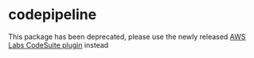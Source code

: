 # codepipeline

This package has been deprecated, please use the newly released [AWS Labs CodeSuite plugin](https://www.npmjs.com/package/@aws/aws-codesuite-plugin-for-backstage) instead